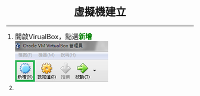# **<center>虛擬機建立**

---

<ol><font size="4">
<li>開啟VirualBox，點選<font color='green'><b>新增</b></font>
<br><img src='../img/index/part1_1.png'>
<li>
</font></ol>